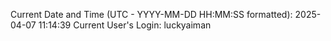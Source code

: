 Current Date and Time (UTC - YYYY-MM-DD HH:MM:SS formatted): 2025-04-07 11:14:39
Current User's Login: luckyaiman
